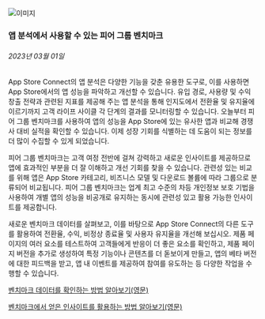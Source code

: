 <!-- ### MySkills
BootStrap & React.js  
<img src="https://img.shields.io/badge/HTML5-E34F26?style=flat-square&logo=HTML5&logoColor=white"/></a>
<img src="https://img.shields.io/badge/CSS3-1572B6?style=flat-square&logo=CSS3&logoColor=white"/></a>
<img src="https://img.shields.io/badge/JavaScript-F7DF1E?style=flat-square&logo=JavaScript&logoColor=white"/></a>
<img src="https://img.shields.io/badge/React.js-1E8CBE?style=flat-square&logo=JavaScript&logoColor=white"/></a>   -->

<!-- Android & IOS  
<img src="https://img.shields.io/badge/Java-007396?style=flat-square&logo=Java&logoColor=white"/></a>
<img src="https://img.shields.io/badge/Swift-F05138?style=flat-square&logo=Swift&logoColor=white"/></a> -->
<!-- 
Languages  
<img src="https://img.shields.io/badge/C-A8B9CC?style=flat-square&logo=C&logoColor=white"/></a>
<img src="https://img.shields.io/badge/C++-00599C?style=flat-square&logo=C%2B%2B&logoColor=white"/></a>
<img src="https://img.shields.io/badge/Python-3776AB?style=flat-square&logo=Python&logoColor=white"/></a>

algorithms  
<img src="https://img.shields.io/badge/Baekjoon-Gold4-gold?style=flat-square&labelColor=004088"/></a> -->
<!-- 
Contact  
[<img src="https://img.shields.io/badge/l06094@gmail.com-EA4335?style=flat-square&logo=Gmail&logoColor=white"/>](l06094@gmail.com)
<a href="dlwjsgml02@naver.com"><img src="https://img.shields.io/badge/dlwjsgml02@naver.com-0ABF53?style=flat-square&logo=Nintendo&logoColor=white"/></a>
<img src="https://img.shields.io/badge/jeon__hui__22-E4405F?style=flat-square&logo=Instagram&logoColor=white"/></a>  

---
![Top Langs](https://github-readme-stats.vercel.app/api/top-langs/?username=6810779s&layout=compact&theme=algolia) 

![Jeonhui's GitHub stats](https://github-readme-stats.vercel.app/api?username=Jeonhui&show_icons=true&theme=algolia)  
 -->

<!-- [![Solved.ac
프로필](http://mazassumnida.wtf/api/v2/generate_badge?boj=whas02)](https://solved.ac/whas02)  

# IOS developer News -->

<!--
 <pre>
    ___  _______   ________  ________   ___  ___  ___  ___  ___     
   |\  \|\  ___ \ |\   __  \|\   ___  \|\  \|\  \|\  \|\  \|\  \    
   \ \  \ \   __/|\ \  \|\  \ \  \\ \  \ \  \\\  \ \  \\\  \ \  \   
 __ \ \  \ \  \_|/_\ \  \\\  \ \  \\ \  \ \   __  \ \  \\\  \ \  \  
|\  \\_\  \ \  \_|\ \ \  \\\  \ \  \\ \  \ \  \ \  \ \  \\\  \ \  \ 
\ \________\ \_______\ \_______\ \__\\ \__\ \__\ \__\ \_______\ \__\
 \|________|\|_______|\|_______|\|__| \|__|\|__|\|__|\|_______|\|__|</pre>
                                                          
                                                                    
-->                                                                    
![이미지](https://developer.apple.com/assets/elements/icons/asc-outline/asc-outline-128x128_2x.png)  
###  앱 분석에서 사용할 수 있는 피어 그룹 벤치마크  
###### 2023년 03월 01일  
<span class="article-text"><p>App Store Connect의 앱 분석은 다양한 기능을 갖춘 유용한 도구로, 이를 사용하면 App Store에서의 앱 성능을 파악하고 개선할 수 있습니다. 유입 경로, 사용량 및 수익 창출 전략과 관련된 지표를 제공해 주는 앱 분석을 통해 인지도에서 전환율 및 유지율에 이르기까지 고객 라이프 사이클 각 단계의 결과를 모니터링할 수 있습니다. 오늘부터 피어 그룹 벤치마크를 사용하여 앱의 성능을 App Store에 있는 유사한 앱과 비교해 경쟁사 대비 실적을 확인할 수 있습니다. 이제 성장 기회를 식별하는 데 도움이 되는 정보를 더 많이 수집할 수 있게 되었습니다.</p><p>피어 그룹 벤치마크는 고객 여정 전반에 걸쳐 강력하고 새로운 인사이트를 제공하므로 앱에 효과적인 부분을 더 잘 이해하고 개선 기회를 찾을 수 있습니다. 관련성 있는 비교를 위해 앱은 App Store 카테고리, 비즈니스 모델 및 다운로드 볼륨에 따라 그룹으로 분류되어 비교됩니다. 피어 그룹 벤치마크는 업계 최고 수준의 차등 개인정보 보호 기법을 사용하여 개별 앱의 성능을 비공개로 유지하는 동시에 관련성 있고 활용 가능한 인사이트를 제공합니다.</p><p>새로운 벤치마크 데이터를 살펴보고, 이를 바탕으로 App Store Connect의 다른 도구를 활용하여 전환율, 수익, 비정상 종료율 및 사용자 유지율을 개선해 보십시오. 제품 페이지의 여러 요소를 테스트하여 고객들에게 반응이 더 좋은 요소를 확인하고, 제품 페이지 버전을 추가로 생성하여 특정 기능이나 콘텐츠를 더 돋보이게 만들고, 앱의 베타 버전에 대한 피드백을 받고, 앱 내 이벤트를 제공하여 참여를 유도하는 등 다양한 작업을 수행할 수 있습니다.</p><p><a href="https://developer.apple.com/help/app-store-connect/view-app-analytics/view-app-metrics/">벤치마크 데이터를 확인하는 <span class="icon icon-after icon-chevronright nowrap">방법 알아보기(영문)</span></a></p>
<p><a href="https://developer.apple.com/app-store/peer-group-benchmarks/">벤치마크에서 얻은 인사이트를 활용하는 <span class="icon icon-after icon-chevronright nowrap">방법 알아보기(영문)</span></a></p></span>